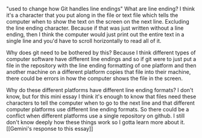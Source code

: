 "used to change how Git handles line endings" What are line ending? I think it's a character that you put along in the file or text file which tells the computer when to show the text on the screen on the next line. Excluding the line ending character. Because if that was just written without a line ending, then I think the computer would  just print out the entire text in a single line and you'd have to scroll horizontally to read all of it.

Why does git need to be bothered by this? Because I think different types of computer software have different line endings and so if git were to just put a file in the repository with the line ending formatting of one platform and then another machine on a different platform copies that file into their machine, there could be errors in how the computer shows the file in the screen.

Why do these different platforms have different line ending formats? I don't know, but for this mini essay I think it's enough to know that files need these characters to tell the computer when to go to the next line and that different computer platforms use different line ending formats. So there could be a conflict when different platforms use a single repository on github. I still don't know deeply how these things work so I gotta learn more about it. [[Gemini's response to this essay]]

